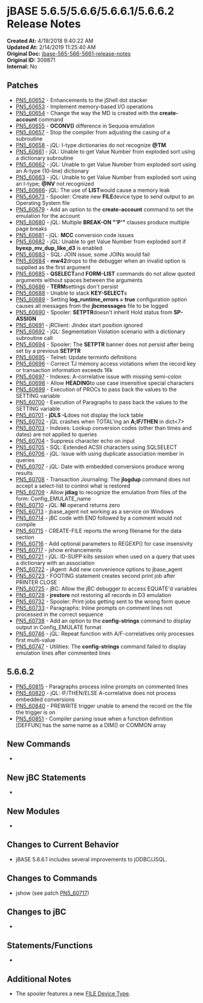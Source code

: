 # jBASE 5.6.5/5.6.6/5.6.6.1/5.6.6.2 Release Notes

**Created At:** 4/19/2018 9:40:22 AM  
**Updated At:** 2/14/2019 11:25:40 AM  
**Original Doc:** [jbase-565-566-5661-release-notes](https://docs.jbase.com/release-notes/jbase-565-566-5661-release-notes)  
**Original ID:** 309871  
**Internal:** No  

## Patches

- [PN5\_60652](./../pn5_60652) - Enhancements to the jShell dot stacker
- [PN5\_60653](./../pn5_60653) - Implement memory-based I/O operations
- [PN5\_60654](./../pn5_60654) - Change the way the MD is created with the **create-account** command
- [PN5\_60655](./../pn5_60655) - **OCONV()** difference in Sequoia emulation
- [PN5\_60657](./../pn5_60657) - Stop the compiler from adjusting the casing of a subroutine
- [PN5\_60658](./../pn5_60658) - jQL: I-type dictionaries do not recognize **@TM**
- [PN5\_60661](./../pn5_60661) - jQL: Unable to get Value Number from exploded sort using a dictionary subroutine
- [PN5\_60662](./../pn5_60662) - jQL: Unable to get Value Number from exploded sort using an A-type (10-line) dictionary
- [PN5\_60663](./../pn5_60663) - jQL: Unable to get Value Number from exploded sort using an I-type; **@NV** not recognized
- [PN5\_60666](./../pn5_60666)- jQL: The use of **LIST**would cause a memory leak
- [PN5\_60673](./../pn5_60673) - Spooler: Create new **FILE**device type to send output to an Operating System file
- [PN5\_60679](./../pn5_60679) - Add an option to the **create-account** command to set the emulation for the account
- [PN5\_60680](./../pn5_60680) - jQL: Multiple **BREAK-ON "'P'"** clauses produce multiple page breaks
- [PN5\_60681](./../pn5_60681) - jQL: **MCC** conversion code issues
- [PN5\_60682](./../pn5_60682) - jQL: Unable to get Value Number from exploded sort if **byexp\_mv\_dup\_like\_d3** is enabled
- [PN5\_60683](./../pn5_60683) - SQL: JOIN issue, some JOINs would fail
- [PN5\_60684](./../pn5_60684) - **mw42**drops to the debugger when an invalid option is supplied as the first argument
- [PN5\_60685](./../pn5_60685) - **QSELECT**and **FORM-LIST** commands do not allow quoted arguments without spaces between the arguments
- [PN5\_60686](./../pn5_60686) - **TERM**settings don't persist
- [PN5\_60688](./../pn5_60688) - Unable to stack **KEY-SELECT**s
- [PN5\_60689](./../pn5_60689) - Setting **log\_runtime\_errors = true** configuration option causes all messages from the **jbcmessages** file to be logged
- [PN5\_60690](./../pn5_60690) - Spooler: **SETPTR**doesn't inherit Hold status from **SP-ASSIGN**
- [PN5\_60691](./../pn5_60691) - jRClient: JIndex start position ignored
- [PN5\_60692](./../pn5_60692) - jQL: Segmentation Violation scenario with a dictionary subroutine call
- [PN5\_60694](./../pn5_60694) - Spooler: The **SETPTR** banner does not persist after being set by a previous **SETPTR**
- [PN5\_60695](./../pn5_60695) - Telnet: Update terminfo definitions
- [PN5\_60696](./../pn5_60696) - Correct TJ memory access violations when the record key or transaction information exceeds 16k
- [PN5\_60697](./../pn5_60697) - Indexes: A-correlative issue with missing semi-colon
- [PN5\_60698](./../pn5_60698) - Allow **HEADING**to use case insensitive special characters
- [PN5\_60699](./../pn5_60699) - Execution of PROCs to pass back the values to the SETTING variable
- [PN5\_60700](./../pn5_60700) - Execution of Paragraphs to pass back the values to the SETTING variable
- [PN5\_60701](./../pn5_60701) - **jDLS -L**does not display the lock table
- [PN5\_60702](./../pn5_60702) - jQL crashes when TOTAL'ing an **A;IF/THEN** in dict&lt;7&gt;
- [PN5\_60703](./../pn5_60703) - Indexes: Lookup conversion codes (other than times and dates) are not applied to queries
- [PN5\_60704](./../pn5_60704) - Suppress character echo on input
- [PN5\_60705](./../pn5_60705) - SQL: Extended ACSII characters using SQLSELECT
- [PN5\_60706](./../pn5_60706) - jQL: Issue with using duplicate association member in queries
- [PN5\_60707](./../pn5_60707) - jQL: Date with embedded conversions produce wrong results
- [PN5\_60708](./../pn5_60708) - Transaction Journaling: The **jlogdup** command does not accept a select-list to control what is restored
- [PN5\_60709](./../pn5_60709) - Allow **jdiag** to recognize the emulation from files of the form: Config\_EMULATE\_name
- [PN5\_60710](./../pn5_60710) - jQL: **NI** operand returns zero
- [PN5\_60713](./../pn5_60713) - jbase\_agent not working as a service on Windows
- [PN5\_60714](./../pn5_60714) - jBC code with END followed by a comment would not compile
- [PN5\_60715](./../pn5_60715) - CREATE-FILE reports the wrong filename for the data section
- [PN5\_60716](./../pn5_60716) - Add optional parameters to REGEXP() for case insensivity
- [PN5\_60717](./../pn5_60717) - jshow enhancements
- [PN5\_60721](./../pn5_60721) - jQL: ID-SUPP kills session when used on a query that uses a dictionary with an association
- [PN5\_60722](./../pn5_60722) - jAgent: Add new convenience options to jbase\_agent
- [PN5\_60723](./../pn5_60723) - FOOTING statement creates second print job after PRINTER CLOSE
- [PN5\_60725](./../pn5_60725) - jBC: Allow the jBC debugger to access EQUATE'd variables
- [PN5\_60728](./../pn5_60728) - **jrestore** not restoring all records in D3 emulation
- [PN5\_60732](pn5_60732) - Spooler: Print jobs getting sent to the wrong form queue
- [PN5\_60733](./../pn5_60733) - Paragraphs: Inline prompts on comment lines not processed in the correct sequence
- [PN5\_60738](./../pn5_60738) - Add an option to the **config-strings** command to display output in Config\_EMULATE format
- [PN5\_60746](./../pn5_60746) - jQL: Repeat function with A/F-correlatives only processes first multi-value
- [PN5\_60747](./../pn5_60747) - Utilities: The **config-strings** command failed to display emulation lines after commented lines

## 5.6.6.2

- [PN5\_60815](./../5.7.2-release-notes/pn5_60815) - Paragraphs process inline prompts on commented lines
- [PN5\_60820](./../5.7.2-release-notes/pn5_60820) - jQL: IF/THEN/ELSE A-correlative does not process embedded conversions
- [PN5\_60840](./../pn5_60840) - PREWRITE trigger unable to amend the record on the file the trigger is on
- [PN5\_60851](./../pn5_60851) - Compiler parsing issue when a function definition [DEFFUN] has the same name as a DIM() or COMMON array

## New Commands

-

## New jBC Statements

-  

## New Modules

-  

## Changes to Current Behavior

- jBASE 5.6.6.1 includes several improvements to jODBC/JSQL.

## Changes to Commands

- jshow (see patch [PN5\_60717](./../pn5_60717))

## Changes to jBC

-  

## Statements/Functions

-  

## Additional Notes

- The spooler features a new [FILE Device Type](./../pn5_60673).

